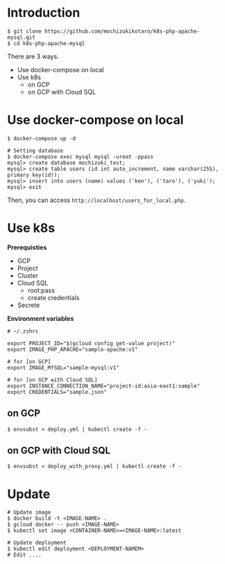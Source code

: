 # Introduction

```
$ git clone https://github.com/mochizukikotaro/k8s-php-apache-mysql.git
$ cd k8s-php-apache-mysql
```

There are 3 ways.

- Use docker-compose on local
- Use k8s
  - on GCP
  - on GCP with Cloud SQL


# Use docker-compose on local

```
$ docker-compose up -d

# Setting database
$ docker-compose exec mysql mysql -uroot -ppass
mysql> create database mochizuki_test;
mysql> create table users (id int auto_increment, name varchar(255), primary key(id));
mysql> insert into users (name) values ('ken'), ('taro'), ('yuki');
mysql> exit
```

Then, you can access `http://localhost/users_for_local.php`.

# Use k8s

**Prerequisties**



- GCP
- Project
- Cluster
- Cloud SQL
  - root:pass
  - create credentials
- Secrete


**Environment variables**

```
# ~/.zshrc

export PROJECT_ID="$(gcloud config get-value project)"
export IMAGE_PHP_APACHE="sample-apache:v1"

# for [on GCP]
export IMAGE_MYSQL="sample-mysql:v1"

# for [on GCP with Cloud SQL]
export INSTANCE_CONNECTION_NAME="project-id:asia-east1:sample"
export CREDENTIALS="sample.json"
```


## on GCP



```
$ envsubst < deploy.yml | kubectl create -f -
```


## on GCP with Cloud SQL

```
$ envsubst < deploy_with_proxy.yml | kubectl create -f -
```

# Update

```
# Update image
$ docker build -t <IMAGE-NAME> .
$ gcloud docker -- push <IMAGE-NAME>
$ kubectl set image <CONTAINER-NAME>=<IMAGE-NAME>:latest

# Update deployment
$ kubectl edit deployment <DEPLOYMENT-NAMEM>
# Edit ....
```
